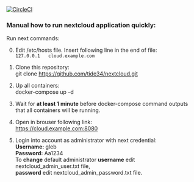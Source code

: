 [![CircleCI](https://circleci.com/gh/tide34/nextcloud.svg?style=svg)](https://app.circleci.com/pipelines/github/tide34/nextcloud)

### Manual how to run nextcloud application quickly:  
  
Run next commands:  
  
0) Edit /etc/hosts file. Insert following line in the end of file:  
   `127.0.0.1	cloud.example.com`
    
1) Clone this repository:  
   git clone https://github.com/tide34/nextcloud.git  
  
2) Up all containers:  
   docker-compose up -d  
  
3) Wait for **at least 1 minute** before docker-compose command outputs that all containers will be running.  
  
4) Open in brouser following link:  
   https://cloud.example.com:8080  
  
5) Login into account as administrator with next credential:  
   **Username:** gleb  
   **Password:** Aa1234   
To **change** default administrator **username** edit nextcloud_admin_user.txt file,  
                                    **password** edit nextcloud_admin_password.txt file.
